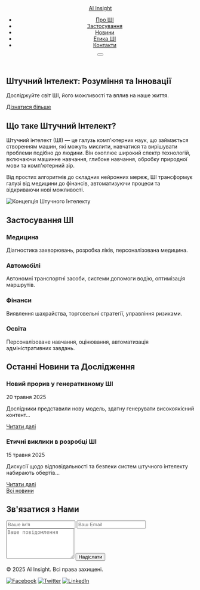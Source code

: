 <!DOCTYPE html>
<html lang="uk">
<head>
    <meta charset="UTF-8">
    <meta name="viewport" content="width=device-width, initial-scale=1.0">
    <title>Штучний Інтелект: Майбутнє вже тут</title>
    <link rel="stylesheet" href="css/style.css">
    <link href="https://fonts.googleapis.com/css2?family=Roboto:wght@300;400;700&display=swap" rel="stylesheet">
    <link rel="icon" href="assets/images/favicon.ico"> </head>
<body>
    <header class="header">
        <div class="container">
            <a href="#" class="logo">AI Insight</a>
            <nav class="main-nav">
                <ul>
                    <li><a href="#about">Про ШІ</a></li>
                    <li><a href="#applications">Застосування</a></li>
                    <li><a href="#news">Новини</a></li>
                    <li><a href="#ethics">Етика ШІ</a></li>
                    <li><a href="#contact">Контакти</a></li>
                </ul>
            </nav>
            <button class="nav-toggle" aria-label="Toggle navigation">
                <span></span>
                <span></span>
                <span></span>
            </button>
        </div>
    </header>
    <main>
        <section class="hero-section" id="home">
            <div class="container">
                <h1>Штучний Інтелект: Розуміння та Інновації</h1>
                <p>Досліджуйте світ ШІ, його можливості та вплив на наше життя.</p>
                <a href="#about" class="btn">Дізнатися більше</a>
            </div>
        </section>
        <section class="about-section" id="about">
            <div class="container">
                <h2>Що таке Штучний Інтелект?</h2>
                <div class="grid-layout">
                    <div class="text-content">
                        <p>Штучний інтелект (ШІ) — це галузь комп'ютерних наук, що займається створенням машин, які можуть мислити, навчатися та вирішувати проблеми подібно до людини. Він охоплює широкий спектр технологій, включаючи машинне навчання, глибоке навчання, обробку природної мови та комп'ютерний зір.</p>
                        <p>Від простих алгоритмів до складних нейронних мереж, ШІ трансформує галузі від медицини до фінансів, автоматизуючи процеси та відкриваючи нові можливості.</p>
                    </div>
                    <div class="image-content">
                        <img src="assets/images/ai-concept.jpg" alt="Концепція Штучного Інтелекту">
                    </div>
                </div>
            </div>
        </section>
        <section class="applications-section" id="applications">
            <div class="container">
                <h2>Застосування ШІ</h2>
                <div class="card-grid">
                    <div class="card">
                        <h3>Медицина</h3>
                        <p>Діагностика захворювань, розробка ліків, персоналізована медицина.</p>
                    </div>
                    <div class="card">
                        <h3>Автомобілі</h3>
                        <p>Автономні транспортні засоби, системи допомоги водію, оптимізація маршрутів.</p>
                    </div>
                    <div class="card">
                        <h3>Фінанси</h3>
                        <p>Виявлення шахрайства, торговельні стратегії, управління ризиками.</p>
                    </div>
                    <div class="card">
                        <h3>Освіта</h3>
                        <p>Персоналізоване навчання, оцінювання, автоматизація адміністративних завдань.</p>
                    </div>
                </div>
            </div>
        </section>
        <section class="news-section" id="news">
            <div class="container">
                <h2>Останні Новини та Дослідження</h2>
                <article class="news-item">
                    <h3>Новий прорив у генеративному ШІ</h3>
                    <p class="date">20 травня 2025</p>
                    <p>Дослідники представили нову модель, здатну генерувати високоякісний контент...</p>
                    <a href="#" class="read-more">Читати далі</a>
                </article>
                <article class="news-item">
                    <h3>Етичні виклики в розробці ШІ</h3>
                    <p class="date">15 травня 2025</p>
                    <p>Дискусії щодо відповідальності та безпеки систем штучного інтелекту набирають обертів...</p>
                    <a href="#" class="read-more">Читати далі</a>
                </article>
                <a href="#" class="btn secondary-btn">Всі новини</a>
            </div>
        </section>
        <section class="contact-section" id="contact">
            <div class="container">
                <h2>Зв'язатися з Нами</h2>
                <form class="contact-form">
                    <input type="text" placeholder="Ваше ім'я" required>
                    <input type="email" placeholder="Ваш Email" required>
                    <textarea placeholder="Ваше повідомлення" rows="5"></textarea>
                    <button type="submit" class="btn">Надіслати</button>
                </form>
            </div>
        </section>
    </main>
    <footer class="footer">
        <div class="container">
            <p>&copy; 2025 AI Insight. Всі права захищені.</p>
            <div class="social-links">
                <a href="#" aria-label="Facebook"><img src="assets/images/facebook-icon.svg" alt="Facebook"></a>
                <a href="#" aria-label="Twitter"><img src="assets/images/twitter-icon.svg" alt="Twitter"></a>
                <a href="#" aria-label="LinkedIn"><img src="assets/images/linkedin-icon.svg" alt="LinkedIn"></a>
            </div>
        </div>
    </footer>
    <script src="js/main.js"></script>
</body>
</html>
